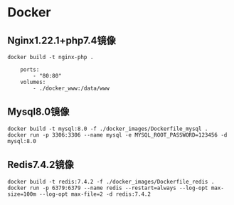 # Docker
> 

## Nginx1.22.1+php7.4镜像
```
docker build -t nginx-php .

    ports:
        - "80:80"
    volumes:
        - ./docker_www:/data/www
```

## Mysql8.0镜像
```
docker build -t mysql:8.0 -f ./docker_images/Dockerfile_mysql .
docker run -p 3306:3306 --name mysql -e MYSQL_ROOT_PASSWORD=123456 -d mysql:8.0
```

## Redis7.4.2镜像
```
docker build -t redis:7.4.2 -f ./docker_images/Dockerfile_redis .
docker run -p 6379:6379 --name redis --restart=always --log-opt max-size=100m --log-opt max-file=2 -d redis:7.4.2

```
